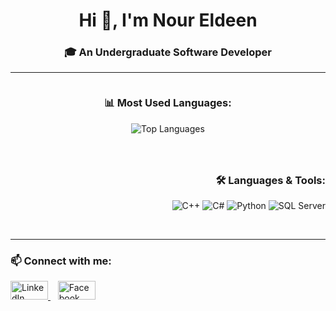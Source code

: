 <h1 align="center">Hi 👋, I'm Nour Eldeen</h1>
<h3 align="center">🎓 An Undergraduate Software Developer</h3>
<hr>

<!-- Most Used Languages + Badges Side by Side -->
<div align="center" style="display: flex; justify-content: center; align-items: flex-start; gap: 40px; flex-wrap: wrap;">

  <!-- GitHub Top Languages -->
  <div style="flex: 1; min-width: 300px;">
    <h3>📊 Most Used Languages:</h3>
    <img src="https://github-readme-stats.vercel.app/api/top-langs/?username=NourELdeenMahmoud&layout=compact&theme=default" alt="Top Languages" />
  </div>

  <!-- Language & Tools Badges -->
  <div style="flex: 1; min-width: 300px; text-align: right;">
    <h3>🛠️ Languages & Tools:</h3>
    <p>
      <img src="https://img.shields.io/badge/C++-00599C?style=for-the-badge&logo=c%2B%2B&logoColor=white" alt="C++" />
      <img src="https://img.shields.io/badge/C%23-239120?style=for-the-badge&logo=c-sharp&logoColor=white" alt="C#" />
      <img src="https://img.shields.io/badge/Python-3776AB?style=for-the-badge&logo=python&logoColor=white" alt="Python" />
      <img src="https://img.shields.io/badge/SQL%20Server-CC2927?style=for-the-badge&logo=microsoft-sql-server&logoColor=white" alt="SQL Server" />
    </p>
  </div>

</div>

<br/>
<hr>

<!-- Connect With Me -->
<h3 align="left">📫 Connect with me:</h3>
<p align="left">
  <a href="https://www.linkedin.com/in/nour-eldeen-eg/" target="_blank">
    <img src="https://raw.githubusercontent.com/rahuldkjain/github-profile-readme-generator/master/src/images/icons/Social/linked-in-alt.svg" alt="LinkedIn" height="30" width="60" />
  </a>
    
  <a href="https://www.facebook.com/noureldeenmahmouddev" target="_blank">
    <img src="https://raw.githubusercontent.com/rahuldkjain/github-profile-readme-generator/master/src/images/icons/Social/facebook.svg" alt="Facebook" height="30" width="60" />
  </a>
</p>

